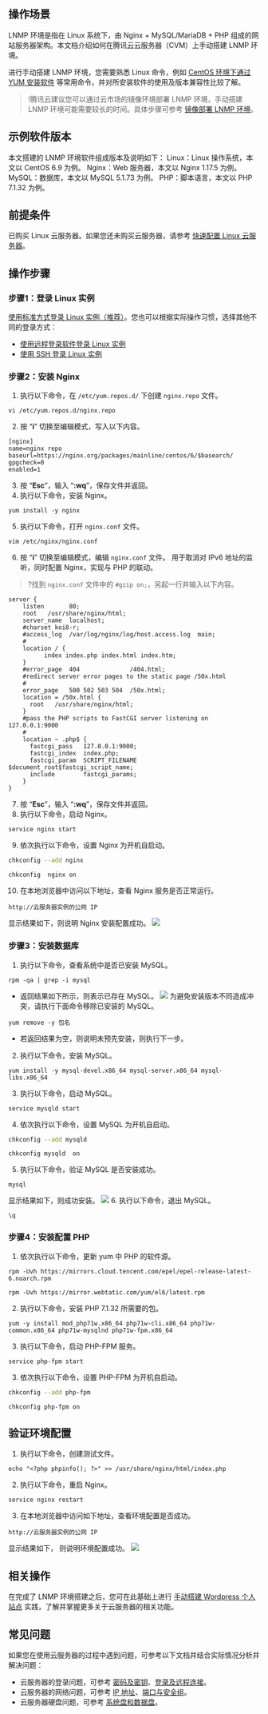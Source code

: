 ## 操作场景
LNMP 环境是指在 Linux 系统下，由 Nginx + MySQL/MariaDB + PHP 组成的网站服务器架构。本文档介绍如何在腾讯云云服务器（CVM）上手动搭建 LNMP 环境。

进行手动搭建 LNMP 环境，您需要熟悉 Linux 命令，例如 [CentOS 环境下通过 YUM 安装软件](https://cloud.tencent.com/document/product/213/2046) 等常用命令，并对所安装软件的使用及版本兼容性比较了解。

>!腾讯云建议您可以通过云市场的镜像环境部署 LNMP 环境，手动搭建 LNMP 环境可能需要较长的时间。具体步骤可参考 [镜像部署 LNMP 环境](https://cloud.tencent.com/document/product/213/38053)。


## 示例软件版本
本文搭建的 LNMP 环境软件组成版本及说明如下：
Linux：Linux 操作系统，本文以 CentOS 6.9 为例。
Nginx：Web 服务器，本文以 Nginx 1.17.5 为例。
MySQL：数据库，本文以 MySQL 5.1.73 为例。
PHP：脚本语言，本文以 PHP 7.1.32 为例。

## 前提条件

已购买 Linux 云服务器。如果您还未购买云服务器，请参考 [快速配置 Linux 云服务器](https://cloud.tencent.com/document/product/213/2936)。


## 操作步骤
### 步骤1：登录 Linux 实例
[使用标准方式登录 Linux 实例（推荐）](https://cloud.tencent.com/document/product/213/5436)。您也可以根据实际操作习惯，选择其他不同的登录方式：
- [使用远程登录软件登录 Linux 实例](https://cloud.tencent.com/document/product/213/35699)
- [使用 SSH 登录 Linux 实例](https://cloud.tencent.com/document/product/213/35700)

### 步骤2：安装 Nginx
1. 执行以下命令，在 `/etc/yum.repos.d/` 下创建 `nginx.repo` 文件。
```
vi /etc/yum.repos.d/nginx.repo
```
2. 按 “**i**” 切换至编辑模式，写入以下内容。
```
[nginx]
name=nginx repo
baseurl=https://nginx.org/packages/mainline/centos/6/$basearch/
gpgcheck=0
enabled=1
```
3. 按 “**Esc**”，输入 “**:wq**”，保存文件并返回。
4. 执行以下命令，安装 Nginx。
```
yum install -y nginx
```
5. 执行以下命令，打开 `nginx.conf` 文件。
```
vim /etc/nginx/nginx.conf
```
6. 按 “**i**” 切换至编辑模式，编辑 `nginx.conf` 文件。
   用于取消对 IPv6 地址的监听，同时配置 Nginx，实现与 PHP 的联动。
>?找到 `nginx.conf` 文件中的 `#gzip on;`，另起一行并输入以下内容。
>
```
server {
	listen       80;
	root   /usr/share/nginx/html;
	server_name  localhost;
	#charset koi8-r;
	#access_log  /var/log/nginx/log/host.access.log  main;
	#
	location / {
		  index index.php index.html index.htm;
	}
	#error_page  404              /404.html;
	#redirect server error pages to the static page /50x.html
	#
	error_page   500 502 503 504  /50x.html;
	location = /50x.html {
	  root   /usr/share/nginx/html;
	}
	#pass the PHP scripts to FastCGI server listening on 127.0.0.1:9000
	#
	location ~ .php$ {
	  fastcgi_pass   127.0.0.1:9000;
	  fastcgi_index  index.php;
	  fastcgi_param  SCRIPT_FILENAME  $document_root$fastcgi_script_name;
	  include        fastcgi_params;
	}
}
```
7. 按 “**Esc**”，输入 “**:wq**”，保存文件并返回。
8. 执行以下命令，启动 Nginx。
```
service nginx start
```
9. 依次执行以下命令，设置 Nginx 为开机自启动。
```bash
chkconfig --add nginx
```
```
chkconfig  nginx on
```
10. 在本地浏览器中访问以下地址，查看 Nginx 服务是否正常运行。
```
http://云服务器实例的公网 IP
```
显示结果如下，则说明 Nginx 安装配置成功。
![](https://main.qcloudimg.com/raw/fdc40877928729679d392eb304a3f12c.png)


### 步骤3：安装数据库
1. 执行以下命令，查看系统中是否已安装 MySQL。
```
rpm -qa | grep -i mysql
```
 - 返回结果如下所示，则表示已存在 MySQL。
![](https://main.qcloudimg.com/raw/74e544638637d39209cc1e474083d11d.png)
为避免安装版本不同造成冲突，请执行下面命令移除已安装的 MySQL。
```
yum remove -y 包名
``` 
 - 若返回结果为空，则说明未预先安装，则执行下一步。
2.  执行以下命令，安装 MySQL。
```
yum install -y mysql-devel.x86_64 mysql-server.x86_64 mysql-libs.x86_64
```
3. 执行以下命令，启动 MySQL。
```
service mysqld start 
```
4. 依次执行以下命令，设置 MySQL 为开机自启动。
```bash
chkconfig --add mysqld
```
```
chkconfig mysqld  on 
```
5. 执行以下命令，验证 MySQL 是否安装成功。
```
mysql
```
显示结果如下，则成功安装。
![](https://main.qcloudimg.com/raw/9c9347ad0264ddad5e98c8dd48adcc6a.png)
6. 执行以下命令，退出 MySQL。
```
\q
```

### 步骤4：安装配置 PHP
1. 依次执行以下命令，更新 yum 中 PHP 的软件源。
```
rpm -Uvh https://mirrors.cloud.tencent.com/epel/epel-release-latest-6.noarch.rpm
```
```
rpm -Uvh https://mirror.webtatic.com/yum/el6/latest.rpm
```
2. 执行以下命令，安装 PHP 7.1.32 所需要的包。
```
yum -y install mod_php71w.x86_64 php71w-cli.x86_64 php71w-common.x86_64 php71w-mysqlnd php71w-fpm.x86_64
```
3. 执行以下命令，启动 PHP-FPM 服务。
```
service php-fpm start
```
3. 依次执行以下命令，设置 PHP-FPM 为开机自启动。
```bash
chkconfig --add php-fpm  
```
```
chkconfig php-fpm on
```


## 验证环境配置
1. 执行以下命令，创建测试文件。
```
echo "<?php phpinfo(); ?>" >> /usr/share/nginx/html/index.php
```
2. 执行以下命令，重启 Nginx。
```
service nginx restart
```
3. 在本地浏览器中访问如下地址，查看环境配置是否成功。
```
http://云服务器实例的公网 IP
```
显示结果如下， 则说明环境配置成功。
![](https://main.qcloudimg.com/raw/64af927320f2121ae4daf15cf2eaba39.png)



## 相关操作

在完成了 LNMP 环境搭建之后，您可在此基础上进行 [手动搭建 Wordpress 个人站点](https://cloud.tencent.com/document/product/213/8044) 实践，了解并掌握更多关于云服务器的相关功能。

## 常见问题

如果您在使用云服务器的过程中遇到问题，可参考以下文档并结合实际情况分析并解决问题：

- 云服务器的登录问题，可参考 [密码及密钥](https://cloud.tencent.com/document/product/213/18120)、[登录及远程连接](https://cloud.tencent.com/document/product/213/17278)。
- 云服务器的网络问题，可参考 [IP 地址](https://cloud.tencent.com/document/product/213/17285)、[端口与安全组](https://cloud.tencent.com/document/product/213/2502)。
- 云服务器硬盘问题，可参考 [系统盘和数据盘](https://cloud.tencent.com/document/product/213/17351)。



